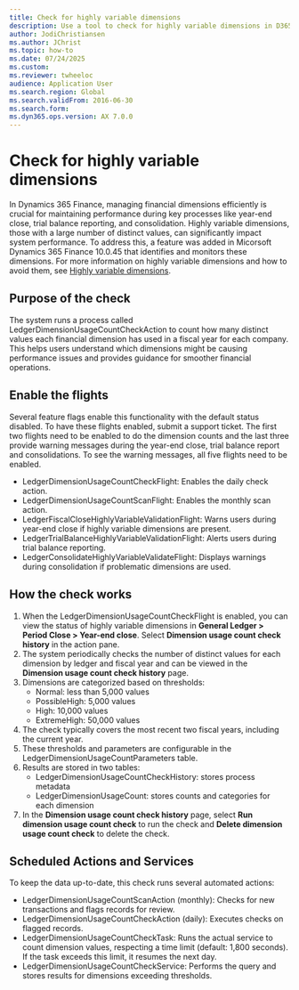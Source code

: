 ```yaml
---
title: Check for highly variable dimensions 
description: Use a tool to check for highly variable dimensions in D365 Finance. These financial dimensions are characterized by values that aren't reused, either individually or in combination with other values.
author: JodiChristiansen
ms.author: JChrist
ms.topic: how-to
ms.date: 07/24/2025
ms.custom:
ms.reviewer: twheeloc
audience: Application User
ms.search.region: Global
ms.search.validFrom: 2016-06-30
ms.search.form:
ms.dyn365.ops.version: AX 7.0.0
---
```


# Check for highly variable dimensions
In Dynamics 365 Finance, managing financial dimensions efficiently is crucial for maintaining performance during key processes like year-end close, trial balance reporting, and consolidation. Highly variable dimensions, those with a large number of distinct values, can significantly impact system performance. To address this, a feature was added in Micorsoft Dynamics 365 Finance 10.0.45 that identifies and monitors these dimensions. For more information on highly variable dimensions and how to avoid them, see [Highly variable dimensions](./high-var-dimensions.md). 

## Purpose of the check
The system runs a process called LedgerDimensionUsageCountCheckAction to count how many distinct values each financial dimension has used in a fiscal year for each company. This helps users understand which dimensions might be causing performance issues and provides guidance for smoother financial operations.

## Enable the flights
Several feature flags enable this functionality with the default status disabled. To have these flights enabled, submit a support ticket. The first two flights need to be enabled to do the dimension counts and the last three provide warning messages during the year-end close, trial balance report and consolidations. To see the warning messages, all five flights need to be enabled. 
- LedgerDimensionUsageCountCheckFlight: Enables the daily check action.
- LedgerDimensionUsageCountScanFlight: Enables the monthly scan action.
- LedgerFiscalCloseHighlyVariableValidationFlight: Warns users during year-end close if highly variable dimensions are present.
- LedgerTrialBalanceHighlyVariableValidationFlight: Alerts users during trial balance reporting.
- LedgerConsolidateHighlyVariableValidateFlight: Displays warnings during consolidation if problematic dimensions are used.

## How the check works
1. When the LedgerDimensionUsageCountCheckFlight is enabled, you can view the status of highly variable dimensions in **General Ledger > Period Close > Year-end close**. Select **Dimension usage count check history** in the action pane.
2. The system periodically checks the number of distinct values for each dimension by ledger and fiscal year and can be viewed in the **Dimension usage count check history** page.
3. Dimensions are categorized based on thresholds:
   - Normal: less than 5,000 values
   - PossibleHigh: 5,000 values
   - High: 10,000 values
   - ExtremeHigh: 50,000 values
4. The check typically covers the most recent two fiscal years, including the current year.
5. These thresholds and parameters are configurable in the LedgerDimensionUsageCountParameters table.
6. Results are stored in two tables:
   - LedgerDimensionUsageCountCheckHistory: stores process metadata
   - LedgerDimensionUsageCount: stores counts and categories for each dimension
7. In the **Dimension usage count check history** page, select **Run dimension usage count check** to run the check and **Delete dimension usage count check** to delete the check. 

## Scheduled Actions and Services
To keep the data up-to-date, this check runs several automated actions:
- LedgerDimensionUsageCountScanAction (monthly): Checks for new transactions and flags records for review.
- LedgerDimensionUsageCountCheckAction (daily): Executes checks on flagged records.
- LedgerDimensionUsageCountCheckTask: Runs the actual service to count dimension values, respecting a time limit (default: 1,800 seconds). If the task exceeds this limit, it resumes the next day.
- LedgerDimensionUsageCountCheckService: Performs the query and stores results for dimensions exceeding thresholds.


